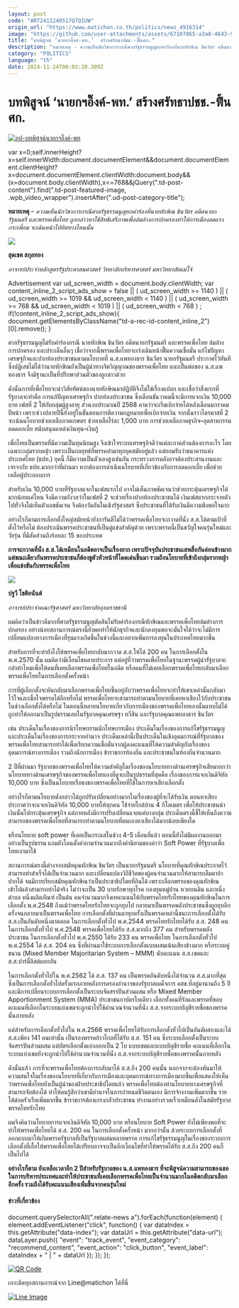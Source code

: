 ```yaml
---
layout: post
code: "ART2411240517Q7QIUW"
origin_url: "https://www.matichon.co.th/politics/news_4916314"
image: "https://github.com/user-attachments/assets/67107865-a3a8-4643-9a51-14ba0444faf3"
title: "บทพิสูจน์ ‘นายกฯอิ๊งค์-พท.’  สร้างศรัทธาปชช.-ฟื้นศก."
description: "หมายเหตุ - ความเห็นนักวิชาการกรณีศาลรัฐธรรมนูญยกคำร้องที่นายทักษิณ ชินวัตร อดีตนายกรัฐมนตรี และพรรคเพื่อไทย"
category: "POLITICS"
language: "th"
date: 2024-11-24T06:03:20.309Z
---
```


# บทพิสูจน์ ‘นายกฯอิ๊งค์-พท.’  สร้างศรัทธาปชช.-ฟื้นศก.

[![](https://www.matichon.co.th/wp-content/uploads/2024/11/ภป-บทพิสูจน์นายกฯอิ๊งค์-พท.jpg "ภป-บทพิสูจน์นายกฯอิ๊งค์-พท")](https://www.matichon.co.th/wp-content/uploads/2024/11/ภป-บทพิสูจน์นายกฯอิ๊งค์-พท.jpg)

var x=0;self.innerHeight?x=self.innerWidth:document.documentElement&&document.documentElement.clientHeight?x=document.documentElement.clientWidth:document.body&&(x=document.body.clientWidth),x<=768&&jQuery(".td-post-content").find(".td-post-featured-image, .wpb\_video\_wrapper").insertAfter(".ud-post-category-title");

**หมายเหตุ** – _ความเห็นนักวิชาการกรณีศาลรัฐธรรมนูญยกคำร้องที่นายทักษิณ ชินวัตร อดีตนายกรัฐมนตรี และพรรคเพื่อไทย ถูกกล่าวหาใช้สิทธิเสรีภาพเพื่อล้มล้างการปกครองทำให้การเมืองลดแรงกระเพื่อม จะเดินหน้าไปทิศทางไหนนั้น_

![](https://www.matichon.co.th/wp-content/uploads/2024/11/สุดเขต-สกุลทอง-198x300.jpg)

**สุดเขต สกุลทอง**

_อาจารย์ประจำหลักสูตรรัฐประศาสนศาสตร์ วิทยาลัยบริหารศาสตร์ มหาวิทยาลัยแม่โจ้_

Advertisement var ud\_screen\_width = document.body.clientWidth; var content\_inline\_2\_script\_ads\_show = false || ( ud\_screen\_width >= 1140 ) || ( ud\_screen\_width >= 1019 && ud\_screen\_width < 1140 ) || ( ud\_screen\_width >= 768 && ud\_screen\_width < 1019 ) || ( ud\_screen\_width < 768 ) ; if(!content\_inline\_2\_script\_ads\_show){ document.getElementsByClassName("td-a-rec-id-content\_inline\_2")\[0\].remove(); }

ศาลรัฐธรรมนูญไม่รับคำร้องกรณี นายทักษิณ ชินวัตร อดีตนายกรัฐมนตรี และพรรคเพื่อไทย ล้มล้างการปกครอง และประเด็นอื่นๆ เชื่อว่าจากนี้พรรคเพื่อไทยจะเร่งเดินหน้าฟื้นความเชื่อมั่น แก้ไขปัญหาเศรษฐกิจและปากท้องประชาชนตามนโยบายที่ น.ส.แพทองธาร ชินวัตร นายกรัฐมนตรี ประกาศไว้ทันที ซึ่งปฏิเสธไม่ได้ว่านายทักษิณยังเป็นผู้นำทางจิตวิญญาณของพรรคเพื่อไทย และเป็นพ่อของ น.ส.แพทองธาร จึงมีฐานะเป็นที่ปรึกษาส่วนตัวของลูกสาวด้วย

ดังนั้นการที่เพื่อไทยจะนำวิสัยทัศน์ของนายทักษิณมาปฏิบัติจึงไม่ใช่เรื่องแปลก และเชื่อว่าสิ่งแรกที่รัฐบาลจะทำคือ การแก้ปัญหาเศรษฐกิจ ปากท้องประชาชน ซึ่งเดือนธันวาคมนี้จะมีการแจกเงิน 10,000 บาท เฟสที่ 2 ให้กับกลุ่มผู้สูงอายุ ส่วนงบประมาณปี 2568 คาดว่าจะเริ่มเบิกจ่ายได้หลังเดือนมกราคมปีหน้า เพราะช่วงปลายปีนี้ยังอยู่ในขั้นตอนการตีความกฎหมายเพื่อเบิกจ่ายเงิน จากนั้นราวไตรมาสที่ 2 จะเน้นนโยบายช่วยเหลือภาคเกษตร ช่วยเหลือไร่ละ 1,000 บาท การช่วยเหลือภาคธุรกิจ–อุตสาหกรรม ลดดอกเบี้ย สนับสนุนแหล่งเงินทุน–เงินกู้

เพื่อไทยเป็นพรรคที่มีความเป็นทุนนิยมสูง จึงเข้าใจระบบเศรษฐกิจดีว่าแต่ละภาคส่วนต้องการอะไร โดยเฉพาะกลุ่มรากหญ้า เพราะเป็นกลยุทธ์ที่พรรคทำมาทุกยุคสมัยอยู่แล้ว แต่ยอมรับว่าธนาคารแห่งประเทศไทย (ธปท.) ยุคนี้ ก็มีความเป็นตัวเองสูงเช่นกัน กระทรวงการคลังอาจต้องประสานงานและเจรจากับ ธปท.มากกว่าที่ผ่านมา หากต้องการดำเนินนโยบายที่เกี่ยวข้องกับการลดดอกเบี้ย เพื่อช่วยเหลือผู้ประกอบการ

สำหรับเงิน 10,000 บาทที่รัฐบาลแจกในเฟสแรกไป อาจไม่เห็นภาพชัดเจนว่าช่วยกระตุ้นเศรษฐกิจได้มากน้อยแค่ไหน จึงมีความกังวลว่าในเฟสที่ 2 จะช่วยเรื่องปากท้องประชาชนได้ เงินเฟสแรกกระจายตัวไปทั่วจึงไม่เห็นตัวเลขชัดเจน จึงต้องวัดกันในเชิงรัฐศาสตร์ ซึ่งประชาชนที่ได้รับเงินมีความพึงพอใจมาก

อย่างไรก็ตามการเลือกตั้งใหญ่สมัยหน้ายังการันตีไม่ได้ว่าพรรคเพื่อไทยจะกวาดที่นั่ง ส.ส.ได้ตามเป้าที่ตั้งไว้หรือไม่ ต้องประเมินพรรคประชาชนที่เป็นคู่แข่งสำคัญด้วย เพราะพรรคนี้เป็นขวัญใจคนรุ่นใหม่และวัยรุ่น ที่มีสัดส่วนถึงร้อยละ 15 ของประเทศ 

**การจะกวาดที่นั่ง ส.ส.ได้เหมือนในอดีตอาจเป็นเรื่องยาก เพราะปัจจุบันประชาชนเสพสื่อกันค่อนข้างมาก แต่ขณะเดียวกันพรรคประชาชนก็ต้องชูตัวหัวหน้าที่โดดเด่นขึ้นมา รวมถึงนโยบายที่เข้าถึงกลุ่มรากหญ้า เพื่อแข่งขันกับพรรคเพื่อไทย**

![](https://www.matichon.co.th/wp-content/uploads/2024/11/ปฐวี-โชติอนันต์-198x300.jpg)

**ปฐวี โชติอนันต์** 

_อาจารย์ประจำคณะรัฐศาสตร์ มหาวิทยาลัยอุบลราชธานี_

ผมคิดว่าเป็นข่าวดีมากที่ศาลรัฐธรรมนูญตัดสินไม่รับคำร้องกรณีทักษิณและพรรคเพื่อไทยล้มล้างการปกครอง อย่างน้อยสถานการณ์ตรงนี้ยังพอทำให้นักธุรกิจและนักลงทุนพอจะมั่นใจได้ว่าจะไม่มีการเปลี่ยนแปลงทางการเมืองที่รุนแรงเกิดขึ้นในช่วงนี้และอยากเพิ่มการลงทุนในประเทศไทยมากขึ้น

สำหรับการที่จะทำยังไงให้พรรคเพื่อไทยกลับมากวาด ส.ส.ให้ได้ 200 คน ในการเลือกตั้งใน พ.ศ.2570 นั้น ผมคิดว่ามีเงื่อนไขหลายประการ แต่อยู่ที่ว่าพรรคเพื่อไทยในฐานะพรรคผู้นำรัฐบาลจะกล้าทำไหมเพื่อให้คนที่เคยเลือกพรรคเพื่อไทยในอดีต หรือคนที่ไม่เคยเลือกพรรคเพื่อไทยกลับมาเลือกพรรคเพื่อไทยในการเลือกตั้งครั้งหน้า

การที่ผู้เลือกตั้งจะหันกลับมาเลือกพรรคเพื่อไทยขึ้นอยู่กับว่าพรรคเพื่อไทยจะทำให้เขาเหล่านั้นกลับมาไว้ใจและเชื่อใจพรรคได้อีกหรือไม่ พรรคเพื่อไทยจะสามารถทำตามนโยบายที่เคยหาเสียงไว้กับประชาชนในช่วงเลือกตั้งได้หรือไม่ ในตอนนี้หลายนโยบายเกี่ยวกับการเมืองของพรรคเพื่อไทยเองนั้นแทบไม่ได้ถูกทำให้ออกมาเป็นรูปธรรมเลยในรัฐบาลคุณเศรษฐา ทวีสิน และรัฐบาลคุณแพทองธาร ชินวัตร 

เช่น ประเด็นในเรื่องของการนิรโทษกรรมนักโทษการเมือง ประเด็นในเรื่องของการแก้ไขรัฐธรรมนูญ และประเด็นในเรื่องของการกระจายอำนาจ ประเด็นเหล่านี้เป็นประเด็นในเชิงอุดมการณ์ที่รัฐบาลของพรรคเพื่อไทยสามารถทำได้เพื่อเรียกความเชื่อมั่นจากผู้ลงคะแนนที่ให้ความสำคัญกับเรื่องของอุดมการณ์ทางการเมือง รวมถึงนักการเมือง ข้าราชการท้องถิ่น และประชาชนในท้องถิ่นจำนวนมาก

2 ปีที่ผ่านมา รัฐบาลของพรรคเพื่อไทยให้ความสำคัญในเรื่องของนโยบายทางด้านเศรษฐกิจเสียมากกว่า นโยบายทางด้านเศรษฐกิจของพรรคเพื่อไทยเองที่ดูจะเป็นรูปธรรมที่สุดคือ เรื่องของการแจกเงินดิจิทัล 10,000 บาท ซึ่งเป็นนโยบายเรือธงของพรรคเพื่อไทยที่ใช้ในการหาเสียงเลือกตั้ง 

อย่างไรก็ตามนโยบายดังกล่าวได้ถูกปรับเปลี่ยนอย่างมากในเรื่องของผู้ที่จะได้รับเงิน ตอนหาเสียง ประกาศว่าจะแจกเงินดิจิทัล 10,000 บาทให้ทุกคน ใช้จ่ายใกล้บ้าน 4 กิโลเมตร เพื่อให้ประชาชนนำเงินนั้นไปกระตุ้นเศรษฐกิจ แต่ภายหลังมีการปรับเปลี่ยนแจกแค่บางกลุ่ม ประเด็นตรงนี้ชี้ให้เห็นถึงความสามารถของพรรคเพื่อไทยที่สามารถทำตามนโยบายที่ตนเองหาเสียงได้มากน้อยเพียงใด 

หรือนโยบาย soft power ที่เคยเป็นกระแสในช่วง 4-5 เดือนที่แล้ว ตอนนี้ยังไม่มีผลงานออกมาอย่างเป็นรูปธรรม แถมยังโดนตั้งคำถามจำนวนมากถึงคำนิยามของคำว่า Soft Power ที่รัฐบาลเพื่อไทยเอามาใช้

สถานการณ์ตรงนี้ต่างจากสมัยคุณทักษิณ ชินวัตร เป็นนายกรัฐมนตรี นโยบายที่คุณทักษิณประกาศไว้สามารถทำสำเร็จได้เป็นจำนวนมาก และเปลี่ยนแปลงวิถีชีวิตของผู้คนจำนวนมากให้สามารถลืมตาอ้าปากได้ จนมีการเรียกสมัยคุณทักษิณว่าเป็นประชาธิปไตยที่กินได้ เพราะเลือกพรรคของคุณทักษิณเข้าไปแล้วสามารถทำได้จริง ไม่ว่าจะเป็น 30 บาทรักษาทุกโรค กองทุนหมู่บ้าน หวยบนดิน และหนึ่งตำบล หนึ่งผลิตภัณฑ์ เป็นต้น คนจำนวนมากจึงเทคะแนนให้กับพรรคไทยรักไทยของคุณทักษิณในการเลือกตั้ง พ.ศ.2548 ถึงแม้ว่าพรรคไทยรักไทยจะถูกยุบไป กลายมาเป็นพรรคพลังประชาชนซึ่งถูกยุบอีกครั้งจนกลายมาเป็นพรรคเพื่อไทย การเลือกตั้งที่ผ่านมาทุกครั้งเป็นพรรคเหล่านี้ชนะการเลือกตั้งได้รับ ส.ส.เป็นอันดับหนึ่งมาตลอด ในการเลือกตั้งทั่วไป พ.ศ.2544 พรรคไทยรักไทยได้รับ ส.ส. 248 คน ในการเลือกตั้งทั่วไป พ.ศ.2548 พรรคเพื่อไทยได้รับ ส.ส.มากถึง 377 คน สำหรับพรรคพลังประชาชน ในการเลือกตั้งทั่วไป พ.ศ.2550 ได้รับ 233 คน พรรคเพื่อไทย ในการเลือกตั้งทั่วไป พ.ศ.2554 ได้ ส.ส. 204 คน ซึ่งที่ผ่านมาใช้ระบบการเลือกตั้งแบบผสมเน้นเสียงข้างมาก หรือระบบคู่ขนาน (Mixed Member Majoritarian System – MMM) นับคะแนน ส.ส.เขตและ ส.ส.ปาร์ตี้ลิสต์แยกกัน

ในการเลือกตั้งทั่วไปใน พ.ศ.2562 ได้ ส.ส. 137 คน เป็นพรรคอันดับหนึ่งได้จำนวน ส.ส.มากที่สุดซึ่งเป็นการเลือกตั้งทั่วไปครั้งแรกภายหลังการครองอำนาจของรัฐบาลเผด็จการ คสช.ที่อยู่มานานถึง 5 ปี และมีการเปลี่ยนระบบการเลือกตั้งเป็นระบบจัดสรรปันส่วนผสม หรือ Mixed Member Apportionment System (MMA) ประชาชนกาบัตรใบเดียว เลือกทั้งคนที่รักและพรรคที่ชอบ คะแนนที่เลือกในระบบแบ่งเขตจะถูกนำไปใช้คำนวณจำนวนที่นั่ง ส.ส.จากระบบบัญชีรายชื่อของพรรคนั้นภายหลัง 

แต่สำหรับการเลือกตั้งทั่วไปใน พ.ศ.2566 พรรคเพื่อไทยได้รับการเลือกตั้งทั่วไปเป็นอันดับสองและได้ ส.ส.เพียง 141 คนเท่านั้น เป็นรองพรรคก้าวไกลที่ได้รับ ส.ส. 151 คน ซึ่งระบบเลือกตั้งเป็นระบบจัดสรรปันส่วนผสม แต่บัตรเลือกตั้งแบ่งออกเป็น 2 ใบ แบบเขตและแบบบัญชีรายชื่อ คะแนนที่เลือกในระบบแบ่งเขตยังจะถูกนำไปใช้คำนวณจำนวนที่นั่ง ส.ส.จากระบบบัญชีรายชื่อของพรรคนั้นภายหลัง

ดังนั้นแล้ว การที่จะพรรคเพื่อไทยต้องการกลับมาได้ ส.ส.ถึง 200 คนนั้น นอกจากจะต้องหันมาให้ความสนใจในเรื่องของนโยบายที่เกี่ยวกับการเมืองและอุดมการณ์ทางการเมืองมากขึ้นเพื่อแสดงให้เห็นว่าพรรคเพื่อไทยยังเป็นผู้นำของฝ่ายประชาธิปไตยแล้ว พรรคเพื่อไทยต้องทำนโยบายทางเศรษฐกิจที่สามารถจับต้องได้ ทำให้คนรู้สึกว่าเขามีอำนาจในการกำหนดชีวิตตนเอง มีการจ้างงานเพิ่มมากขึ้น รายได้ต่อครัวเรือเพิ่มมากขึ้น ข้าราชการต้องเกรงกลัวประชาชน ทำงานอย่างรวดเร็วเหมือนดังในสมัยรัฐบาลพรรคไทยรักไทย 

ผมจึงคิดว่านโยบายการแจกเงินดิจิทัล 10,000 บาท หรือนโยบาย Soft Power ยังไม่เพียงพอที่จะทำให้พรรคเพื่อไทยได้ ส.ส. 200 คน ในการเลือกตั้งครั้งหน้า มากกว่านั้น ด้วยระบบการเลือกตั้งที่ออกแบบมาให้เกิดพรรครัฐบาลที่เป็นรัฐบาลผสมหลายพรรค การแก้ไขรัฐธรรมนูญในเรื่องของระบบการเลือกตั้งที่เอื้อให้พรรคเพื่อไทยได้เปรียบอาจจะเป็นอีกเงื่อนไขที่ทำให้พรรคได้รับ ส.ส.ถึง 200 คนก็เป็นไปได้ 

**อย่างไรก็ตาม ยังเหลือเวลาอีก 2 ปีสำหรับรัฐบาลของ น.ส.แพทองธาร ที่จะพิสูจน์ความสามารถของเธอในการบริหารประเทศและทำให้ประชาชนที่เคยเลือกพรรคเพื่อไทยเป็นจำนวนมากในอดีตกลับมาเลือกอีกครั้ง รวมถึงได้รับคะแนนเสียงเพิ่มขึ้นจากคนรุ่นใหม่**

#### ข่าวที่เกี่ยวข้อง

document.querySelectorAll(".relate-news a").forEach(function(element) { element.addEventListener("click", function() { var dataIndex = this.getAttribute("data-index"); var dataUrl = this.getAttribute("data-url"); dataLayer.push({ "event": "track\_event", "event\_category": "recommend\_content", "event\_action": "click\_button", "event\_label": dataIndex + " | " + dataUrl }); }); });

[![QR Code](https://www.matichon.co.th/wp-content/uploads/2023/07/wob1371z.jpg)](https://lin.ee/ht0nDxX)

เกาะติดทุกสถานการณ์จาก Line@matichon ได้ที่นี่

[![Line Image](https://www.matichon.co.th/wp-content/uploads/2023/07/th.png)](https://lin.ee/ht0nDxX)